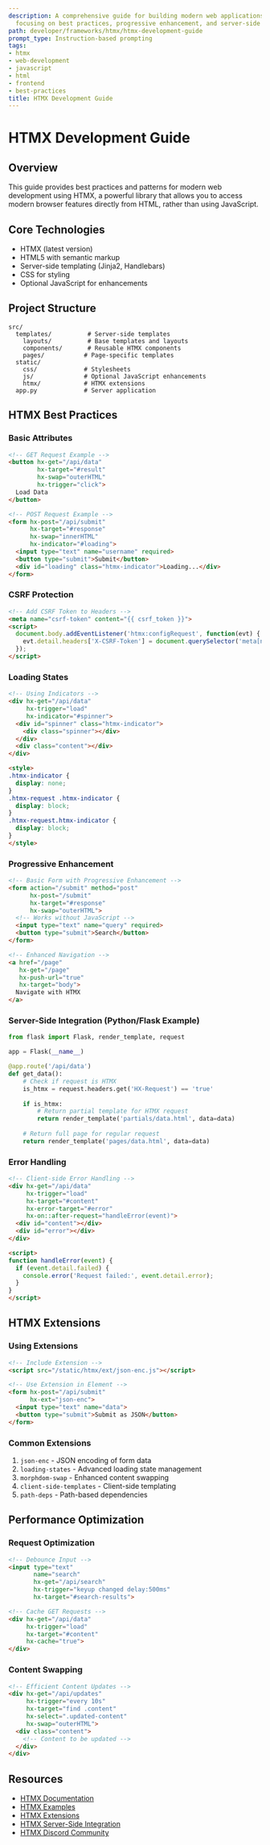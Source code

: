 ```yaml
---
description: A comprehensive guide for building modern web applications using HTMX,
  focusing on best practices, progressive enhancement, and server-side integration.
path: developer/frameworks/htmx/htmx-development-guide
prompt_type: Instruction-based prompting
tags:
- htmx
- web-development
- javascript
- html
- frontend
- best-practices
title: HTMX Development Guide
---
```


# HTMX Development Guide

## Overview
This guide provides best practices and patterns for modern web development using HTMX, a powerful library that allows you to access modern browser features directly from HTML, rather than using JavaScript.

## Core Technologies
- HTMX (latest version)
- HTML5 with semantic markup
- Server-side templating (Jinja2, Handlebars)
- CSS for styling
- Optional JavaScript for enhancements

## Project Structure
```
src/
  templates/          # Server-side templates
    layouts/          # Base templates and layouts
    components/       # Reusable HTMX components
    pages/           # Page-specific templates
  static/
    css/             # Stylesheets
    js/              # Optional JavaScript enhancements
    htmx/            # HTMX extensions
  app.py             # Server application
```

## HTMX Best Practices

### Basic Attributes
```html
<!-- GET Request Example -->
<button hx-get="/api/data"
        hx-target="#result"
        hx-swap="outerHTML"
        hx-trigger="click">
  Load Data
</button>

<!-- POST Request Example -->
<form hx-post="/api/submit"
      hx-target="#response"
      hx-swap="innerHTML"
      hx-indicator="#loading">
  <input type="text" name="username" required>
  <button type="submit">Submit</button>
  <div id="loading" class="htmx-indicator">Loading...</div>
</form>
```

### CSRF Protection
```html
<!-- Add CSRF Token to Headers -->
<meta name="csrf-token" content="{{ csrf_token }}">
<script>
  document.body.addEventListener('htmx:configRequest', function(evt) {
    evt.detail.headers['X-CSRF-Token'] = document.querySelector('meta[name="csrf-token"]').content;
  });
</script>
```

### Loading States
```html
<!-- Using Indicators -->
<div hx-get="/api/data"
     hx-trigger="load"
     hx-indicator="#spinner">
  <div id="spinner" class="htmx-indicator">
    <div class="spinner"></div>
  </div>
  <div class="content"></div>
</div>

<style>
.htmx-indicator {
  display: none;
}
.htmx-request .htmx-indicator {
  display: block;
}
.htmx-request.htmx-indicator {
  display: block;
}
</style>
```

### Progressive Enhancement
```html
<!-- Basic Form with Progressive Enhancement -->
<form action="/submit" method="post"
      hx-post="/submit"
      hx-target="#response"
      hx-swap="outerHTML">
  <!-- Works without JavaScript -->
  <input type="text" name="query" required>
  <button type="submit">Search</button>
</form>

<!-- Enhanced Navigation -->
<a href="/page"
   hx-get="/page"
   hx-push-url="true"
   hx-target="body">
  Navigate with HTMX
</a>
```

### Server-Side Integration (Python/Flask Example)
```python
from flask import Flask, render_template, request

app = Flask(__name__)

@app.route('/api/data')
def get_data():
    # Check if request is HTMX
    is_htmx = request.headers.get('HX-Request') == 'true'
    
    if is_htmx:
        # Return partial template for HTMX request
        return render_template('partials/data.html', data=data)
    
    # Return full page for regular request
    return render_template('pages/data.html', data=data)
```

### Error Handling
```html
<!-- Client-side Error Handling -->
<div hx-get="/api/data"
     hx-trigger="load"
     hx-target="#content"
     hx-error-target="#error"
     hx-on::after-request="handleError(event)">
  <div id="content"></div>
  <div id="error"></div>
</div>

<script>
function handleError(event) {
  if (event.detail.failed) {
    console.error('Request failed:', event.detail.error);
  }
}
</script>
```

## HTMX Extensions

### Using Extensions
```html
<!-- Include Extension -->
<script src="/static/htmx/ext/json-enc.js"></script>

<!-- Use Extension in Element -->
<form hx-post="/api/submit"
      hx-ext="json-enc">
  <input type="text" name="data">
  <button type="submit">Submit as JSON</button>
</form>
```

### Common Extensions
1. `json-enc` - JSON encoding of form data
2. `loading-states` - Advanced loading state management
3. `morphdom-swap` - Enhanced content swapping
4. `client-side-templates` - Client-side templating
5. `path-deps` - Path-based dependencies

## Performance Optimization

### Request Optimization
```html
<!-- Debounce Input -->
<input type="text"
       name="search"
       hx-get="/api/search"
       hx-trigger="keyup changed delay:500ms"
       hx-target="#search-results">

<!-- Cache GET Requests -->
<div hx-get="/api/data"
     hx-trigger="load"
     hx-target="#content"
     hx-cache="true">
</div>
```

### Content Swapping
```html
<!-- Efficient Content Updates -->
<div hx-get="/api/updates"
     hx-trigger="every 10s"
     hx-target="find .content"
     hx-select=".updated-content"
     hx-swap="outerHTML">
  <div class="content">
    <!-- Content to be updated -->
  </div>
</div>
```

## Resources
- [HTMX Documentation](https://htmx.org/docs/)
- [HTMX Examples](https://htmx.org/examples/)
- [HTMX Extensions](https://htmx.org/extensions/)
- [HTMX Server-Side Integration](https://htmx.org/server-side/)
- [HTMX Discord Community](https://htmx.org/discord) 